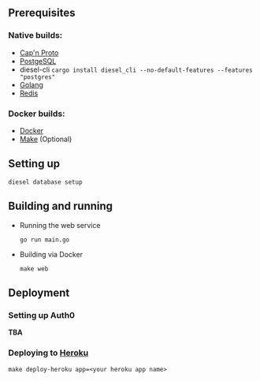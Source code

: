 ## Prerequisites

### Native builds:

- [Cap'n Proto](https://capnproto.org/)
- [PostgeSQL](https://www.postgresql.org/)
- diesel-cli `cargo install diesel_cli --no-default-features --features "postgres"`
- [Golang]()
- [Redis]()

### Docker builds:

- [Docker](https://www.docker.com/)
- [Make](https://www.gnu.org/software/make/) (Optional)

## Setting up

```
diesel database setup
```

## Building and running

- Running the web service

  ```
  go run main.go
  ```

- Building via Docker
  ```
  make web
  ```

## Deployment

### Setting up Auth0

**TBA**

### Deploying to [Heroku](https://heroku.com)

`make deploy-heroku app=<your heroku app name>`
